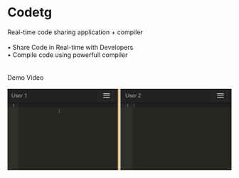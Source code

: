 # Codetg
Real-time code sharing application + compiler <br /><br />
• Share Code in Real-time with Developers<br />
• Compile code using powerfull compiler  
<br /><br />
Demo Video <br /><br />
![Alt Text](https://github.com/Tarber/animationfiles/blob/master/codetg.gif)


